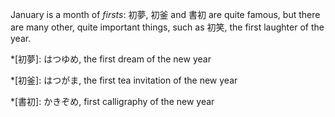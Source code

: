 January is a month of *firsts*: 初夢, 初釜 and 書初 are quite famous, but there are many other, quite important things, such as 初笑, the first laughter of the year.



*[初夢]: はつゆめ, the first dream of the new year

*[初釜]: はつがま, the first tea invitation of the new year

*[書初]: かきぞめ, first calligraphy of the new year
